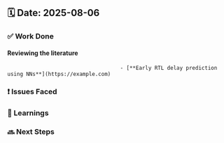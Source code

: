 ## 🗓️ Date: 2025-08-06

### ✅ Work Done
#### Reviewing the literature
                                        - [**Early RTL delay prediction using NNs**](https://example.com)

### ❗ Issues Faced


### 📝 Learnings


### 🔜 Next Steps


